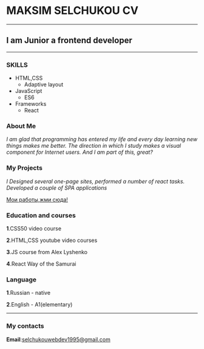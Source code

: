 # MAKSIM SELCHUKOU CV

---

## I am Junior a frontend developer

---

### SKILLS

- HTML,CSS
  - Adaptive layout
- JavaScript
  - ES6
- Frameworks
  - React

### About Me

_I am glad that programming has entered my life and every day learning new things makes me better. The direction in which I study makes a visual component for Internet users. And I am part of this, great?_

### My Projects

_I Designed several one-page sites, performed a number of react tasks. Developed a couple of SPA applications_

[Мои работы,жми сюда!](https://github.com/MaksimSelchukou)

### Education and courses

**1**.CSS50 video course

**2**.HTML,CSS youtube video courses

**3**.JS course from Alex Lyshenko

**4**.React Way of the Samurai

### Language

**1**.Russian - native

**2**.English - A1(elementary)

---

### My contacts

**Email**:selchukouwebdev1995@gmail.com
